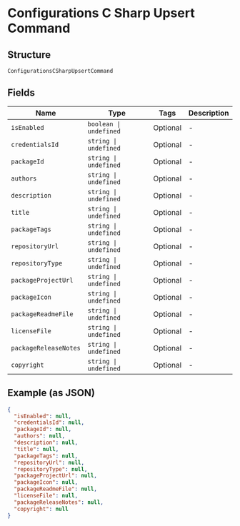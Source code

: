 
# Configurations C Sharp Upsert Command

## Structure

`ConfigurationsCSharpUpsertCommand`

## Fields

| Name | Type | Tags | Description |
|  --- | --- | --- | --- |
| `isEnabled` | `boolean \| undefined` | Optional | - |
| `credentialsId` | `string \| undefined` | Optional | - |
| `packageId` | `string \| undefined` | Optional | - |
| `authors` | `string \| undefined` | Optional | - |
| `description` | `string \| undefined` | Optional | - |
| `title` | `string \| undefined` | Optional | - |
| `packageTags` | `string \| undefined` | Optional | - |
| `repositoryUrl` | `string \| undefined` | Optional | - |
| `repositoryType` | `string \| undefined` | Optional | - |
| `packageProjectUrl` | `string \| undefined` | Optional | - |
| `packageIcon` | `string \| undefined` | Optional | - |
| `packageReadmeFile` | `string \| undefined` | Optional | - |
| `licenseFile` | `string \| undefined` | Optional | - |
| `packageReleaseNotes` | `string \| undefined` | Optional | - |
| `copyright` | `string \| undefined` | Optional | - |

## Example (as JSON)

```json
{
  "isEnabled": null,
  "credentialsId": null,
  "packageId": null,
  "authors": null,
  "description": null,
  "title": null,
  "packageTags": null,
  "repositoryUrl": null,
  "repositoryType": null,
  "packageProjectUrl": null,
  "packageIcon": null,
  "packageReadmeFile": null,
  "licenseFile": null,
  "packageReleaseNotes": null,
  "copyright": null
}
```

